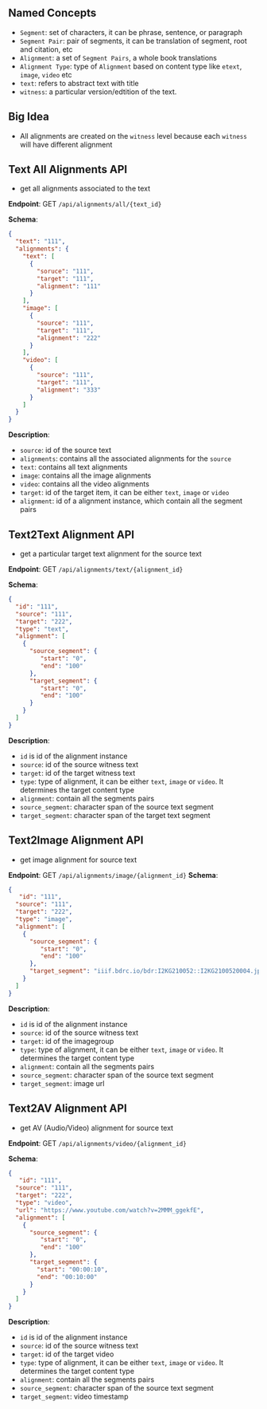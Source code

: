 Named Concepts
---
- `Segment`: set of characters, it can be phrase, sentence, or paragraph
- `Segment Pair`: pair of segments, it can be translation of segment, root and citation, etc
- `Alignment`: a set of `Segment Pairs`, a whole book translations
- `Alignment Type`: type of `Alignment` based on content type like `etext`, `image`, `video` etc 
- `text`: refers to abstract text with title
- `witness`: a particular version/edtition of the text.

Big Idea
---
- All alignments are created on the `witness` level because each `witness` will have different alignment

Text All Alignments API
---
- get all alignments associated to the text

**Endpoint**: GET `/api/alignments/all/{text_id}`

**Schema**:
```json
{
  "text": "111",
  "alignments": {
    "text": [
      { 
        "soruce": "111",
        "target": "111",
        "alignment": "111"
      }
    ],
    "image": [
      {
        "source": "111",
        "target": "111",
        "alignment": "222"
      }
    ],
    "video": [
      {
        "source": "111",
        "target": "111",
        "alignment": "333"
      }
    ]
  }
}
``` 

**Description**:
- `source`: id of the source text
- `alignments`: contains all the associated alignments for the `source`
- `text`: contains all text alignments
- `image`: contains all the image alignments
- `video`: contains all the video alignments
- `target`: id of the target item, it can be either `text`, `image` or `video`
- `alignment`: id of a alignment instance, which contain all the segment pairs

Text2Text Alignment API
---
- get a particular target text alignment for the source text

**Endpoint**: GET `/api/alignments/text/{alignment_id}`

**Schema**:
```json
{
  "id": "111",
  "source": "111",
  "target": "222",
  "type": "text",
  "alignment": [
    {
      "source_segment": {
         "start": "0",
         "end": "100"
      },
      "target_segment": {
         "start": "0",
         "end": "100"
      }
    }
  ]
}
```

**Description**:
- `id` is id of the alignment instance
- `source`: id of the source witness text
- `target`: id of the target witness text
- `type`: type of alignment, it can be either `text`, `image` or `video`. It determines the target content type
- `alignment`: contain all the segments pairs
- `source_segment`: character span of the source text segment
- `target_segment`: character span of the target text segment

Text2Image Alignment API
---
- get image alignment for source text

**Endpoint**: GET `/api/alignments/image/{alignment_id}`
**Schema**:
```json
{
   "id": "111",
  "source": "111",
  "target": "222",
  "type": "image",
  "alignment": [
    {
      "source_segment": {
         "start": "0",
         "end": "100"
      },
      "target_segment": "iiif.bdrc.io/bdr:I2KG210052::I2KG2100520004.jpg/full/max/0/default.jpg"
    }
  ]
}
```

**Description**:
- `id` is id of the alignment instance
- `source`: id of the source witness text
- `target`: id of the imagegroup
- `type`: type of alignment, it can be either `text`, `image` or `video`. It determines the target content type
- `alignment`: contain all the segments pairs
- `source_segment`: character span of the source text segment
- `target_segment`: image url

Text2AV Alignment API
---
- get AV (Audio/Video) alignment for source text

**Endpoint**: GET `/api/alignments/video/{alignment_id}`

**Schema**:
```json
{
   "id": "111",
  "source": "111",
  "target": "222",
  "type": "video",
  "url": "https://www.youtube.com/watch?v=2MMM_ggekfE",
  "alignment": [
    {
      "source_segment": {
         "start": "0",
         "end": "100"
      },
      "target_segment": {
        "start": "00:00:10",
        "end": "00:10:00"
      }
    }
  ]
}
```

**Description**:
- `id` is id of the alignment instance
- `source`: id of the source witness text
- `target`: id of the target video
- `type`: type of alignment, it can be either `text`, `image` or `video`. It determines the target content type
- `alignment`: contain all the segments pairs
- `source_segment`: character span of the source text segment
- `target_segment`: video timestamp
